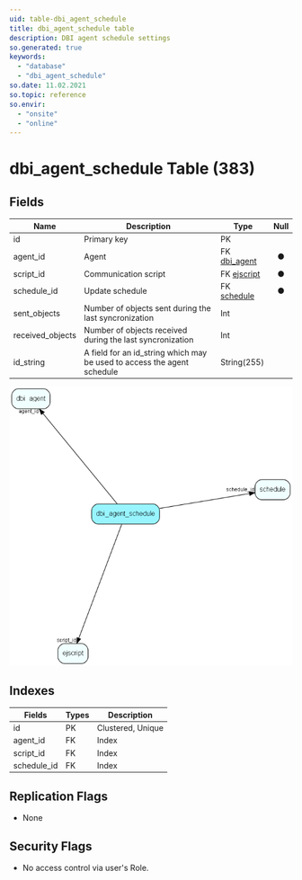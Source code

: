 ```yaml
---
uid: table-dbi_agent_schedule
title: dbi_agent_schedule table
description: DBI agent schedule settings
so.generated: true
keywords:
  - "database"
  - "dbi_agent_schedule"
so.date: 11.02.2021
so.topic: reference
so.envir:
  - "onsite"
  - "online"
---
```


# dbi\_agent\_schedule Table (383)

## Fields

| Name | Description | Type | Null |
|------|-------------|------|:----:|
|id|Primary key|PK| |
|agent\_id|Agent|FK [dbi_agent](dbi-agent.md)|&#x25CF;|
|script\_id|Communication script|FK [ejscript](ejscript.md)|&#x25CF;|
|schedule\_id|Update schedule|FK [schedule](schedule.md)|&#x25CF;|
|sent\_objects|Number of objects sent during the last syncronization|Int| |
|received\_objects|Number of objects received during the last syncronization|Int| |
|id\_string|A field for an id_string which may be used to access the agent schedule|String(255)| |


![dbi_agent_schedule table relationship diagram](./media/dbi_agent_schedule.png)

## Indexes

| Fields | Types | Description |
|--------|-------|-------------|
|id |PK |Clustered, Unique |
|agent\_id |FK |Index |
|script\_id |FK |Index |
|schedule\_id |FK |Index |

## Replication Flags

* None

## Security Flags

* No access control via user's Role.

